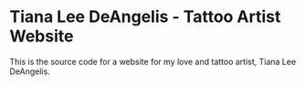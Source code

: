 # Tiana Lee DeAngelis - Tattoo Artist Website

This is the source code for a website for my love and tattoo artist, Tiana Lee DeAngelis.
